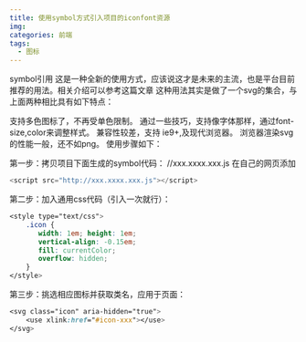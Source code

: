 ```yaml
---
title: 使用symbol方式引入项目的iconfont资源
img: 
categories: 前端
tags:
  - 图标
---
```


symbol引用
这是一种全新的使用方式，应该说这才是未来的主流，也是平台目前推荐的用法。相关介绍可以参考这篇文章 这种用法其实是做了一个svg的集合，与上面两种相比具有如下特点：

支持多色图标了，不再受单色限制。
通过一些技巧，支持像字体那样，通过font-size,color来调整样式。
兼容性较差，支持 ie9+,及现代浏览器。
浏览器渲染svg的性能一般，还不如png。
使用步骤如下：

第一步：拷贝项目下面生成的symbol代码：
//xxx.xxxx.xxx.js
在自己的网页添加
```js
<script src="http://xxx.xxxx.xxx.js"></script>

```

第二步：加入通用css代码（引入一次就行）：
```css
<style type="text/css">
    .icon {
       width: 1em; height: 1em;
       vertical-align: -0.15em;
       fill: currentColor;
       overflow: hidden;
    }
</style>

```

第三步：挑选相应图标并获取类名，应用于页面：
```css
<svg class="icon" aria-hidden="true">
    <use xlink:href="#icon-xxx"></use>
</svg>

```
